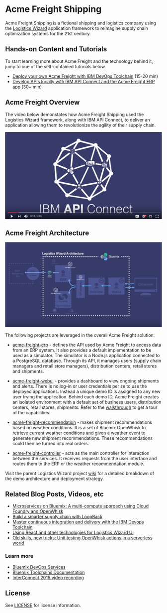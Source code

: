 # Acme Freight Shipping

Acme Freight Shipping is a fictional shipping and logistics company using the [Logistics Wizard](https://github.com/ibm-bluemix/logistics-wizard) application framework to reimagine supply chain optimization systems for the 21st century.


## Hands-on Content and Tutorials

To start learning more about Acme Freight and the technology behind it, jump to one of the self-contained tutorials below.

* [Deploy your own Acme Freight with IBM DevOps Toolchain](TOOLCHAIN-README.md) (15-20 min)
* [Develop APIs locally with IBM API Connect and the Acme Freight ERP app](APIC-ERP-README.md) (30+ min)

## Acme Freight Overview
The video below demonstates how Acme Freight Shipping used the Logistics Wizard framework, along with IBM API Connect, to deliver an application allowing them to revolutionize the agility of their supply chain.

[![](docs/acme-vid.png)](https://www.youtube.com/watch?v=R1KCrJAXLvA)


## Acme Freight Architecture
![](docs/architecture.png)

The following projects are leveraged in the overall Acme Freight solution:

* [acme-freight-erp][erp_github_url] - defines the API used by Acme Freight to access data from an ERP system. It also provides a default implementation to be used as a simulator. The simulator is a Node.js application connected to a PostgreSQL database. Through its API, it manages users (supply chain managers and retail store managers), distribution centers, retail stores and shipments.

* [acme-freight-webui][webui_github_url] - provides a dashboard to view ongoing shipments and alerts. There is no log-in or user credentials per se to use the deployed applications. Instead a unique demo ID is assigned to any new user trying the application. Behind each demo ID, Acme Freight creates an isolated environment with a default set of business users, distribution centers, retail stores, shipments. Refer to the [walkthrough](WALKTHROUGH.md) to get a tour of the capabilities.

* [acme-freight-recommendation][recommendation_github_url] - makes shipment recommendations based on weather conditions. It is a set of Bluemix OpenWhisk to retrieve current weather conditions and given a weather event to generate new shipment recommendations. These recommendations could then be turned into real orders.

* [acme-freight-controller][controller_github_url] - acts as the main controller for interaction between the services. It receives requests from the user interface and routes them to the ERP or the weather recommendation module.

Visit the parent Logistics Wizard project [wiki](https://github.com/IBM-Bluemix/logistics-wizard/wiki) for a detailed breakdown of the demo architecture and deployment strategy.

## Related Blog Posts, Videos, etc

- [Microservices on Bluemix: A multi-compute approach using Cloud Foundry and OpenWhisk](https://www.ibm.com/blogs/bluemix/2017/02/microservices-multi-compute-approach-using-cloud-foundry-openwhisk/)
- [Build a smarter supply chain with LoopBack](https://developer.ibm.com/bluemix/2016/07/11/building-smarter-supply-chain-developer-journey-loopback/)
- [Master continuous integration and delivery with the IBM Devops Toolchain](https://developer.ibm.com/bluemix/2016/08/09/master-continuous-integration-delivery-ibm-devops-toolchain/)
- [Using React and other technologies for Logistics Wizard UI](https://www.ibm.com/blogs/bluemix/2016/01/using-react/)
- [Old skills, new tricks: Unit testing OpenWhisk actions in a serverless world](https://www.ibm.com/blogs/bluemix/2016/12/unit-testing-openwhisk-actions-serverless-world/)

### Learn more

* [Bluemix DevOps Services][bluemix_devops_url]
* [Bluemix Toolchains Documentation][toolchains_overview_url]
* [InterConnect 2016 video recording][toolchains_interconnect_video_url]

<!--Links-->
[bluemix_devops_url]: https://new-console.ng.bluemix.net/devops
[github_controller_url]: https://github.com/strongloop/acme-freight-controller
[github_erp_url]: https://github.com/strongloop/acme-freight-erp
[github_webui_url]: https://github.com/strongloop/acme-freight-webui
[github_recommendation_url]: https://github.com/strongloop/acme-freight-recommendation
[coveralls_url]: https://coveralls.io/
[toolchains_overview_url]: https://new-console.ng.bluemix.net/docs/toolchains/toolchains_overview.html
[toolchains_interconnect_video_url]: https://vimeo.com/156126035/8b04b8878a


## License

See [LICENSE](LICENSE) for license information.

<!--Links-->
[webui_github_url]: https://github.com/IBM-Bluemix/logistics-wizard-webui
[controller_github_url]: https://github.com/IBM-Bluemix/logistics-wizard-controller
[erp_github_url]: https://github.com/IBM-Bluemix/logistics-wizard-erp
[recommendation_github_url]: https://github.com/IBM-Bluemix/logistics-wizard-recommendation
[toolchain_github_url]: https://github.com/IBM-Bluemix/logistics-wizard-toolchain
